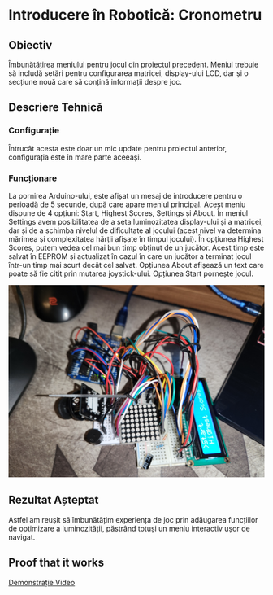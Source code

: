 
# Introducere în Robotică: Cronometru

## Obiectiv
Îmbunătățirea meniului pentru jocul din proiectul precedent. Meniul trebuie să includă setări pentru configurarea matricei, display-ului LCD, dar și o secțiune nouă care să conțină informații despre joc.

## Descriere Tehnică

### Configurație

Întrucât acesta este doar un mic update pentru proiectul anterior, configurația este în mare parte aceeași.

### Funcționare

La pornirea Arduino-ului, este afișat un mesaj de introducere pentru o perioadă de 5 secunde, după care apare meniul principal. Acest meniu dispune de 4 opțiuni: Start, Highest Scores, Settings și About. În meniul Settings avem posibilitatea de a seta luminozitatea display-ului și a matricei, dar și de a schimba nivelul de dificultate al jocului (acest nivel va determina mărimea și complexitatea hărții afișate în timpul jocului). În opțiunea Highest Scores, putem vedea cel mai bun timp obținut de un jucător. Acest timp este salvat în EEPROM și actualizat în cazul în care un jucător a terminat jocul într-un timp mai scurt decât cel salvat. Opțiunea About afișează un text care poate să fie citit prin mutarea joystick-ului. Opțiunea Start pornește jocul.

![Centred Image](../../media/Project5.jpg)

## Rezultat Așteptat

Astfel am reușit să îmbunătățim experiența de joc prin adăugarea funcțiilor de optimizare a luminozității, păstrând totuși un meniu interactiv ușor de navigat.

## Proof that it works

[Demonstrație Video](https://youtu.be/_FXRRNarRLw)
